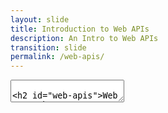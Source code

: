 ```yaml
---
layout: slide
title: Introduction to Web APIs
description: An Intro to Web APIs
transition: slide
permalink: /web-apis/
---
```

<section data-markdown>
    <textarea data-template>

## Web APIs
##### Global Code | 2024
![Web APIs](../assets/img/weather-512.png)

In this topic we begin by investigating the weather together. It's a great place to start: the weather is variable, different across regions, has a dramatic effect on our life.

Note: It's fun to present some slides, then drop into the terminal and write some code, then take it to the board and diagram out what just happened - how does your computer know what the weather's like in Tampa FL? For that matter - how does the web service? You can talk about all kinds of things here - databases, sensor arrays, polling vs push...

---
## What's the weather like?
* It's August!
* Probably quite nice
* Look out the window


Note: How do we know what the weather's like? How do we know what it's like in Accra? Watch TV weather, ask a website, ask your phone. How do those things know? Well, there are sensors in different places. What do those sensors do? Rain, temperature, wind. Every so often they "report back", add a line to a database, whatever.

---
## What's the weather like?
* Why do we care?
  * How do I dress?
  * How do I get to work?
  * Are my plants healthy?
  * Will my house flood?
* How did mum & dad find out?
  * Radio?
    
---
## What's the weather like?
Before the internet, weather reports would be on the radio, in the newspapers etc. Also, you'd know when the rainy season was coming (March-April until November). If the rain didn't come, you're out of luck. 

Technology has allowed us to improve weather prediction through modelling and analysis. In addition, technology protects us from the effects of the environment: [Hydroponics](https://en.wikipedia.org/wiki/Controlled-environment_agriculture) and 3D, computer-controlled farming allows us to grow plants regardless of the weather outside.

---
## What's the weather like?
* How do we find out about the whether now?
  * weather.com
  * "hey, Siri..."

Services like these aggregate weather data from physical stations located around the world to show the way things are right now. In addition, they use computer modelling, analysis and prediction to attempt to predict the weather in the hours, days and months from now. 
These tasks use some of the most powerful computers in the world: http://www.metoffice.gov.uk/news/in-depth/supercomputers

---
## Let's build it!
* http://openweathermap.org/
  * Make an account using your email
  * Go to [API keys](https://home.openweathermap.org/api_keys) to get an API key once logged in
* pyOWM
  * `pip install pyowm`

OpenWeatherMap gives us a way to get weather data from a computer program, via an API `"Application Programming Interface"`. 

This is a library that provides weather data in our program, by connecting to OpenWeatherMap over the internet.

---
## Let's build it!
```python
import pyowm

owm = pyowm.OWM('{API-KEY}')
observation = owm.weather_at_place('London,uk')
w = observation.get_weather()

w.get_wind()
w.get_humidity()
```
---
## Go play!
![Hack](../assets/img/hack-600.png)

* What's the humidity in Hong Kong?
  * Is that worse than here?
* What's the temperature in Tokyo?
* What's the highest city you can find?
  * What's the air pressure there?
* What's the windspeed in Koforidua?

Note: Here's some more questions for the students to answer in their pairs. Leave the slide up on the projector while they play around and find the answer.

---
## Real world data
* A bunch of sensor data
* Geographically distributed
* Somehow it gets into apps
* What kinds of data can you think of?
  
---
## Real world data
The answer is - anything you can count or measure! Cars waiting at an intersection, people crossing a bridge, air quality, sunset time, biscuit sales, etc etc.

* How would you measure or count each of these? 
* Can it be done automatically? 
* What's the cost of manual vs automatic?

Note: This is a great chance to let the students really ideate about WHAT they can build - now they're starting to understand the pieces of the puzzle. 

---
* How can we tell how sunny it is?
  * Light sensor & polling
  * What do we do with the numbers?

Note: Here, we play a quick game. We nominate one student as the "data store" and the others have to collect the temperature data from the highest city they found. Eveyone writes the place name and temperature on a piece of paper and hands it to the data store. We can then find out the temperature in any of those cities. We've invented the key-value pair!

---
## Stored data
* Key-value pairs
* "How sunny is it in Accra?"
  * What's the key?

Note: Now, let's add the *humidity* in those cities. What's the problem, and how do we overcome it? Well, you extend the key :)

---
## Stored data
* Where can we keep it?
* How can we get it back?

We could keep this data in memory - remember Python's `dictionary` type? - or store it in a database for easy look-up.

---
## Break!
![Break](../assets/img/pause-256.png)

Note:
This is a good chance to check out openstreetmap.org!

---
## Web APIs

What we've been doing so far is exploring weather conditions using the weather API.
Before we proceed with exploring even more APIs, let's take some time to discuss important theory and terminology.

* What does API stand for?
* What is an API?
* What are some API examples? What APIs do we use everyday?

 Note: A good time to interact with the students again in this section using different questions

---
## Web APIs
API is the acronym for `application programming interface` — a software intermediary that allows two applications to talk to each other. APIs are an accessible way to extract and share data within and across organizations.

---
## Web APIs
* The application or service that accesses resources is the `client`, and the application or service that contains the resource is the `server`.

* APIs are all around us. Every time you use the uber app, send a mobile payment, post something on instagram, send an email, or change the thermostat temperature from your phone, you’re using an API.
  
* When you use one of the above apps, they connect to the Internet and send data to a server. The server then retrieves that data, interprets it, performs the necessary actions, and sends it back to your phone. The application then interprets that data and presents you with the information you wanted in a readable way. 

---
## How do I request data on the web?

* "Requesting data" could simply mean looking at a webpage.

* What happens when we do that? We type in a web address, which contains both the domain and the path. Our browser queries a DNS server, which translates the domain name to an IP address. We then directly request the rest of the path from the server addressed by the IP address.

Note; Now could be a good time to ask the students to open any webpage and  the Network tab in Chrome's developer screen to check the requests going out and the different characteristics they have. 

Some of those we will explore in this lesson soon.

## What are some examples of requesting data over an API?
* requesting weather data
* loading your latest unread emails
* refreshing your feed on instagram to get the latest
* what else?

---
We have spoken about requesting data, but APIs are much stronger that just that.

How do I *PUSH* data on the web?
* ...like in a form
* POST
---
## Web APIs
It's called REST, `REpresentational State Transfer`

REST is a set of architectural constraints, commly applied when using HTTP as the transport protocol.

REST APIs communicate through HTTP requests to perform standard functions like creating, reading, updating and deleting records (also known as CRUD) within a resource.

---
A REST API would use: 
* a GET request to retrieve a record
* a POST request creates a new record
* a PUT request updates a record
* a DELETE request deletes one.
  
---
## Web APIs
The state of a resource at any particular instant, or timestamp, is known as the resource representation. This information can be delivered to a client in virtually any format including JavaScript Object Notation (JSON), HTML, Python, or plain text. JSON is popular because it’s readable by both humans and machines—and it is programming language-agnostic.

Note: we can go back to the Network tab and ask students to identify more characteristics of the requests they are seeing? 
Which verb? What about headers?

---
## REST
~~~~
GET  /customers
GET  /customer/3213
POST /customer {*something*}
~~~~

---
## REST
* What does the data look like?
  * What's its *format*

---
## REST
JSON?
* *Javascript* Object Notation
```javascript
var sam = {
    givenname: "Sam",
    familyname: "Moorhouse",
    DoB: "1984-02-28"
}
sam.familyname // Moorhouse
```

---
## REST
XML?
* eXtensible Markup Language
```xml
<Person>
    <GivenName>Sam</GivenName>
    <FamilyName>Moorhouse</FamilyName>
    <DoB>1984-02-28</DoB>
</Person>
```
---
## Break!
![Break](../assets/img/pause-256.png)
Note:
Catch up on your labs!

---
## REST
Let's build it!
```python
from pprint import pprint
import requests
r = requests.get('http://api.openweathermap.org/data/2.5/weather?q=London&APPID={APIKEY}')
pprint(r.json)
```
---
## REST
```python
{u'base': u'cmc stations',
 u'clouds': {u'all': 68},
 u'cod': 200,
 u'coord': {u'lat': 51.50853, u'lon': -0.12574},
 u'dt': 1383907026,
 u'id': 2643743,
 u'main': {u'grnd_level': 1007.77,
...
```
---
## API
So the *Python* API is a *Layer* on top of the *REST* API
* Lower level = more power, more work?
* Higher level = more meaning, less work?

Note:

So now we've shown the two layers that the request works at - at the high level, using a rich, schema-aware API which keeps our code clean and interprets the web response, and at the lower level, using a simple HTTP GET with a specially-formatted URL and interpreting the JSON ourselves.

This is a great chance to talk about layered architecture, data formats, building APIs etc.

---
# REST API best practices

* As a software developer, you are almost guaranteed to work with or build APIs at some point in your career.

* Although flexibility is a big advantage of REST APIs, that same flexibility makes it easy to design an API that’s broken or performs poorly. For this reason, developers share best practices in `REST API specifications`.

* Having the ability to provide a definition of your API to other people – your colleagues, companies you partner with or organizations who you provide APIs to – is vital to building quality APIs.

---
# REST API best practices - API Specification Languages
* API specification languages provide a standardized means to do this.
  
* Your APIs can be described in agnostic terms, decoupling them from any specific programming language.
  
* Consumers of your API specification do not need to understand the guts of your application or try to learn Lisp or Haskell if that’s what you chose to write it in. They can understand exactly what they need from your API specification, written in a simple and expressive language.

---
# The OpenAPI Specification (OAS
`The OpenAPI Specification (OAS) enables exactly this transfer of knowledge from API provider to API consumer.`

Swagger was the original implementation of the OpenAPI specification but the industry and most tooling has now converged to use OpenAPI.

---
# What is the OpenAPI specification?
* it is an open standard for describing your APIs
* allows us to provide an API specification encoded in a JSON or YAML document
* it provides a comprehensive dictionary of terms that reflects commonly-understood concepts in the world of APIs
  * available endpoints
  * allowed operations
  * parameters
  * authentication methods and much more

Note: Now it's a good time to point students to the OpenAPI initiative, https://www.openapis.org/ .

Let them explore the tools available, ask them to play with the Swagger Editor, https://editor.swagger.io/.
What characteristics of an API do they see documented in a specification?

---
## What next?
* The Stars!
  * https://www.programmableweb.com/api/star

---
## Go play!
![Hack](../assets/img/hack-600.png)
   </textarea>
</section>
